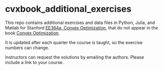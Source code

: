 # cvxbook_additional_exercises

This repo contains additional exercises and data files in Python, Julia, and Matlab for Stanford [EE364a, 
Convex Optimization](https://web.stanford.edu/class/ee364a/), that do not appear in the book 
[Convex Optimization](https://web.stanford.edu/~boyd/cvxbook/).

It is updated after each quarter the course is taught, so the exercise numbers can change.

Instructors can request the solutions by emailing the authors.  Please
include a link to your course.
